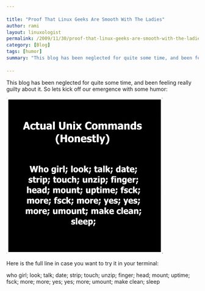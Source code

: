 ```yaml
---

title: "Proof That Linux Geeks Are Smooth With The Ladies"
author: rami
layout: linuxologist 
permalink: /2009/11/30/proof-that-linux-geeks-are-smooth-with-the-ladies
category: [Blog]
tags: [humor]
summary: "This blog has been neglected for quite some time, and been feeling really guilty about it. So lets kick off our emergence with some humor:"

---
```


This blog has been neglected for quite some time, and been feeling really guilty about it. So lets kick off our emergence with some humor:

![proof-that-linux-geeks-are-smooth-with-the-ladies](/assets/images/content/blog/proof-that-linux-geeks-are-smooth-with-the-ladies.png)

Here is the full line in case you want to try it in your terminal:

who girl; look; talk; date; strip; touch; unzip; finger; head; mount; uptime; fsck; more; more; yes; yes; more; umount; make clean; sleep
